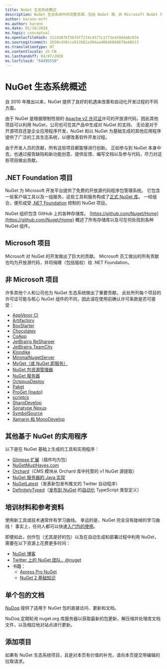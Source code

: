 ```yaml
---
title: NuGet 生态系统概述
description: NuGet 生态系统中的完整资源，包括 NuGet 源、非 Microsoft NuGet 项目、实用程序和培训材料。
author: karann-msft
ms.author: karann
ms.date: 01/18/2018
ms.topic: conceptual
ms.openlocfilehash: 31243076f36f6ff274c4377c1773ea59dda8c834
ms.sourcegitcommit: 2b50c450cca521681a384aa466ab666679a40213
ms.translationtype: HT
ms.contentlocale: zh-CN
ms.lasthandoff: 04/07/2020
ms.locfileid: "64495510"
---
```

# <a name="an-overview-of-the-nuget-ecosystem"></a>NuGet 生态系统概述

自 2010 年推出以来，NuGet 提供了良好的机遇来改善和自动化开发过程的不同方面。

由于 NuGet 是根据限制性弱的 [Apache v2 许可证](http://choosealicense.com/licenses/apache/)许可的开放源代码，因此其他项目可以利用 NuGet，公司也可在其产品中生成对 NuGet 的支持。 无论是对于开源项目还是企业应用程序开发，NuGet 和以 NuGet 为基础生成的其他应用程序提供了广泛的工具生态系统，以便改善软件开发过程。

由于开发人员的贡献，所有这些项目都能够进行创新。 正如参与到 NuGet 本身中去，也通过报告缺陷和新功能创意、提供反馈、编写文档以及参与代码，尽力对这些项目做出贡献。

## <a name="net-foundation-projects"></a>.NET Foundation 项目

NuGet 为 Microsoft 开发平台提供了免费的开放源代码程序包管理系统。 它包含一些客户端工具以及一组服务，这些工具和服务构成了[正式 NuGet 库](http://www.nuget.org)。 一经组合，便形成受 [.NET Foundation](http://www.dotnetfoundation.org/) 控制的 NuGet 项目。

NuGet 组织包含 GitHub 上的各种存储库。 [https://github.com/Nuget/Home](https://github.com/Nuget/Home) 概述了所有存储库以及可在何处找到各种 NuGet 组件。

## <a name="microsoft-projects"></a>Microsoft 项目

Microsoft 对 NuGet 的开发做出了巨大的贡献。 Microsoft 员工做出的所有贡献也均为开放源代码，并将捐赠（包括版权）给 .NET Foundation。

## <a name="non-microsoft-projects"></a>非 Microsoft 项目

许多其他个人和公司也为 NuGet 生态系统做出了重要贡献。 此处所列每个项目的许可证可能与核心 NuGet 组件的不同，因此请在使用前确认许可条款是否可接受：

- [AppVeyor CI](https://www.appveyor.com/)
- [Artifactory](https://www.jfrog.com/artifactory/)
- [BoxStarter](http://boxstarter.org/)
- [Chocolatey](https://chocolatey.org/)
- [CoApp](http://coapp.org/)
- [JetBrains ReSharper](https://resharper-plugins.jetbrains.com/)
- [JetBrains TeamCity](https://www.jetbrains.com/teamcity/)
- [Klondike](https://github.com/themotleyfool/Klondike)
- [MinimalNugetServer](https://github.com/TanukiSharp/MinimalNugetServer)
- [MyGet（或 NuGet 即服务）](http://www.myget.org/)
- [NuGet 包资源管理器](https://github.com/NuGetPackageExplorer/NuGetPackageExplorer)
- [NuGet 服务器](http://nugetserver.net/)
- [OctopusDeploy](https://octopus.com/)
- [Paket](https://fsprojects.github.io/Paket/)
- [ProGet (Inedo)](http://inedo.com/proget)
- [scriptcs](http://scriptcs.net/)
- [SharpDevelop](http://community.sharpdevelop.net/blogs/mattward/archive/2011/01/23/NuGetSupportInSharpDevelop.aspx)
- [Sonatype Nexus](http://www.sonatype.com/nexus-repository-sonatype)
- [SymbolSource](http://www.symbolsource.org/Public)
- [Xamarin 和 MonoDevelop](https://github.com/mrward/monodevelop-nuget-addin)

## <a name="other-nuget-based-utilities"></a>其他基于 NuGet 的实用程序

以下是在 NuGet 基础上生成的工具和实用程序：

- [Glimpse 扩展](http://getglimpse.com/Packages)（插件均为包）
- [NuGetMustHaves.com](http://nugetmusthaves.com/)
- [Orchard](http://www.orchardproject.net/)（CMS 模块从 Orchard 库中托管的 v1 NuGet 源提取）
- [NuGet 服务器的 Java 实现](http://jonnyzzz.com/blog/2012/03/07/nuget-server-in-pure-java/)
- [NuGetLatest](https://twitter.com/NuGetLatest)（发表新包发布推文的 Twitter 自动程序）
- [DefinitelyTyped](http://definitelytyped.org/)（[发布到 NuGet](https://github.com/DefinitelyTyped/NugetAutomation/) 的[自动化](http://www.nuget.org/packages?q=DefinitelyTyped) TypeScript 类型定义）

## <a name="training-materials-and-references"></a>培训材料和参考资料

使用新工具或技术通常伴有学习曲线。 幸运的是，NuGet 完全没有陡峭的学习曲线！ 事实上，任何人都可以快速[入门包的使用](../quickstart/use-a-package.md)。

即便如此，创作包（尤其是好的包）以及在自动生成和部署过程中利用 NuGet，需要在以下资源上花费更多时间：

- [NuGet 博客](http://blog.nuget.org/)
- [Twitter 上的 NuGet 团队，@nuget](http://twitter.com/nuget)
- 书籍：
  - [Apress Pro NuGet](http://bit.ly/ProNuGet)
  - [NuGet 2 基础知识](http://www.amazon.com/NuGet-2-Essentials-Damir-Arh-ebook/dp/B00GTQD5M4)

## <a name="documentation-for-individual-packages"></a>单个包的文档

[NuDoq](http://nudoq.org) 提供了适用于 NuGet 包的直接访问、更新和文档。

NuDoq 定期轮询 nuget.org 库服务器以获取最新的包更新，解压缩并处理库文档文件，以及相应地对站点进行更新。

## <a name="adding-your-project"></a>添加项目

如果有 NuGet 生态系统项目，且是对本页有价值的补充，请向本页提交带编辑的拉取请求。
